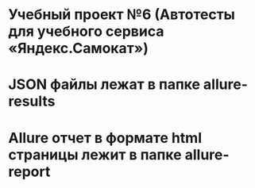# Учебный проект №6 (Автотесты для учебного сервиса «Яндекс.Самокат»)
# JSON файлы лежат в папке allure-results
# Allure отчет в формате html страницы лежит в папке allure-report